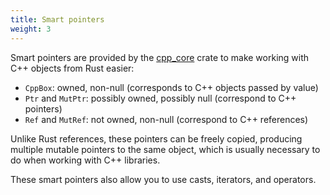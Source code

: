 ```yaml
---
title: Smart pointers
weight: 3
---
```

Smart pointers are provided by the [cpp_core](https://docs.rs/cpp_core/0.5.0/cpp_core/) crate to make working with C++ objects from Rust easier:

- `CppBox`: owned, non-null (corresponds to C++ objects passed by value)
- `Ptr` and `MutPtr`: possibly owned, possibly null (correspond to C++ pointers)
- `Ref` and `MutRef`: not owned, non-null (correspond to C++ references)

Unlike Rust references, these pointers can be freely copied, producing multiple mutable pointers to the same object, which is usually necessary to do when working with C++ libraries.

These smart pointers also allow you to use casts, iterators, and operators. 
